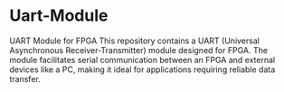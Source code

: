 # Uart-Module
UART Module for FPGA This repository contains a UART (Universal Asynchronous Receiver-Transmitter) module designed for FPGA. The module facilitates serial communication between an FPGA and external devices like a PC, making it ideal for applications requiring reliable data transfer.
